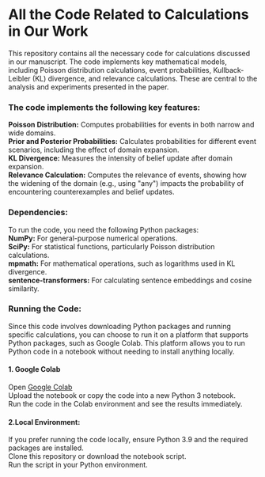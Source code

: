 # All the Code Related to Calculations in Our Work
This repository contains all the necessary code for calculations discussed in our manuscript. The code implements key mathematical models, including Poisson distribution calculations, event probabilities, Kullback-Leibler (KL) divergence, and relevance calculations. These are central to the analysis and experiments presented in the paper.  
  
### The code implements the following key features:  
**Poisson Distribution:** Computes probabilities for events in both narrow and wide domains.  
**Prior and Posterior Probabilities:** Calculates probabilities for different event scenarios, including the effect of domain expansion.  
**KL Divergence:** Measures the intensity of belief update after domain expansion.  
**Relevance Calculation:** Computes the relevance of events, showing how the widening of the domain (e.g., using "any") impacts the probability of encountering counterexamples and belief updates.  
  
### Dependencies:
To run the code, you need the following Python packages:  
**NumPy:** For general-purpose numerical operations.  
**SciPy:** For statistical functions, particularly Poisson distribution calculations.  
**mpmath:** For mathematical operations, such as logarithms used in KL divergence.  
**sentence-transformers:** For calculating sentence embeddings and cosine similarity.  

### Running the Code:
Since this code involves downloading Python packages and running specific calculations, you can choose to run it on a platform that supports Python packages, such as Google Colab. This platform allows you to run Python code in a notebook without needing to install anything locally.

#### 1. Google Colab
Open [Google Colab](https://colab.research.google.com/)  
Upload the notebook or copy the code into a new Python 3 notebook.  
Run the code in the Colab environment and see the results immediately.
#### 2.Local Environment:
If you prefer running the code locally, ensure Python 3.9 and the required packages are installed.  
Clone this repository or download the notebook script.  
Run the script in your Python environment.
 

